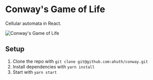 Conway's Game of Life
============

Cellular automata in React.

![Conway's Game of Life](https://user-images.githubusercontent.com/2503289/57788047-45af0180-76eb-11e9-97cc-1a5e50b1f6d5.gif)

## Setup

1. Clone the repo with `git clone git@github.com:ahuth/conway.git`
2. Install dependencies with `yarn install`
3. Start with `yarn start`
